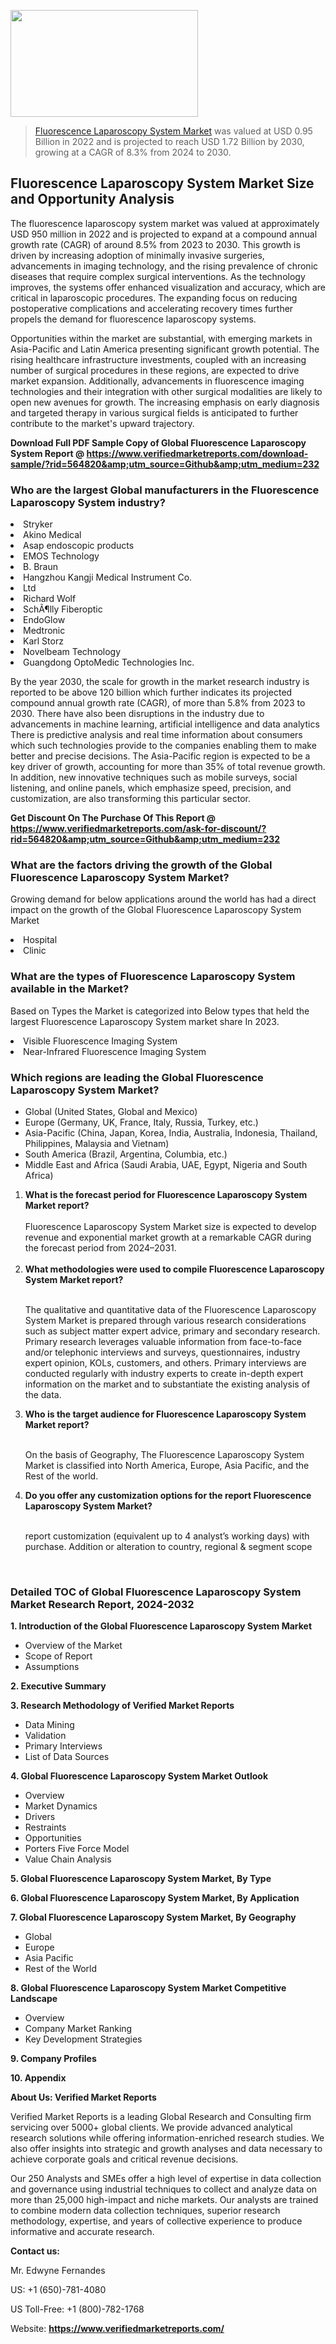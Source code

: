 <img src="https://ffe5etoiles.com/wp-content/uploads/2024/12/MST1-300x171.png" alt="" width="300" height="171" class="alignnone size-medium wp-image-20088" /><blockquote><p><p><a href="https://www.verifiedmarketreports.com/download-sample/?rid=564820&utm_source=Github&utm_medium=232" target="_blank">Fluorescence Laparoscopy System Market</a> was valued at USD 0.95 Billion in 2022 and is projected to reach USD 1.72 Billion by 2030, growing at a CAGR of 8.3% from 2024 to 2030.</p></blockquote><p><h2>Fluorescence Laparoscopy System Market Size and Opportunity Analysis</h2><p>The fluorescence laparoscopy system market was valued at approximately USD 950 million in 2022 and is projected to expand at a compound annual growth rate (CAGR) of around 8.5% from 2023 to 2030. This growth is driven by increasing adoption of minimally invasive surgeries, advancements in imaging technology, and the rising prevalence of chronic diseases that require complex surgical interventions. As the technology improves, the systems offer enhanced visualization and accuracy, which are critical in laparoscopic procedures. The expanding focus on reducing postoperative complications and accelerating recovery times further propels the demand for fluorescence laparoscopy systems.</p><p>Opportunities within the market are substantial, with emerging markets in Asia-Pacific and Latin America presenting significant growth potential. The rising healthcare infrastructure investments, coupled with an increasing number of surgical procedures in these regions, are expected to drive market expansion. Additionally, advancements in fluorescence imaging technologies and their integration with other surgical modalities are likely to open new avenues for growth. The increasing emphasis on early diagnosis and targeted therapy in various surgical fields is anticipated to further contribute to the market's upward trajectory.</p></p><p class=""><strong>Download Full PDF Sample Copy of Global Fluorescence Laparoscopy System Report @ <a href="https://www.verifiedmarketreports.com/download-sample/?rid=564820&amp;utm_source=Github&amp;utm_medium=232" target="_blank">https://www.verifiedmarketreports.com/download-sample/?rid=564820&amp;utm_source=Github&amp;utm_medium=232</a></strong></p><h3 id="" class="">Who are the largest Global manufacturers in the Fluorescence Laparoscopy System industry?</h3><p><li>Stryker</li><li> Akino Medical</li><li> Asap endoscopic products</li><li> EMOS Technology</li><li> B. Braun</li><li> Hangzhou Kangji Medical Instrument Co.</li><li> Ltd</li><li> Richard Wolf</li><li> SchÃ¶lly Fiberoptic</li><li> EndoGlow</li><li> Medtronic</li><li> Karl Storz</li><li> Novelbeam Technology</li><li> Guangdong OptoMedic Technologies Inc.</li></p><div class=""><div class="" dir="" data-message-author-role="" data-message-id="" data-message-model-slug=""><div class=""><div class=""><div class=""><div class="" dir="" data-message-author-role="" data-message-id="" data-message-model-slug=""><div class=""><div class=""><p>By the year 2030, the scale for growth in the market research industry is reported to be above 120 billion which further indicates its projected compound annual growth rate (CAGR), of more than 5.8% from 2023 to 2030. There have also been disruptions in the industry due to advancements in machine learning, artificial intelligence and data analytics There is predictive analysis and real time information about consumers which such technologies provide to the companies enabling them to make better and precise decisions. The Asia-Pacific region is expected to be a key driver of growth, accounting for more than 35% of total revenue growth. In addition, new innovative techniques such as mobile surveys, social listening, and online panels, which emphasize speed, precision, and customization, are also transforming this particular sector.</p><p><strong>Get Discount On The Purchase Of This Report @&nbsp; <a href="https://www.verifiedmarketreports.com/ask-for-discount/?rid=564820&amp;utm_source=Github&amp;utm_medium=232" target="_blank">https://www.verifiedmarketreports.com/ask-for-discount/?rid=564820&amp;utm_source=Github&amp;utm_medium=232</a></strong></p></div></div></div></div></div></div></div></div><h3 id="" class="">What are the factors driving the growth of the Global Fluorescence Laparoscopy System Market?</h3><p id="" class="">Growing demand for below applications around the world has had a direct impact on the growth of the Global Fluorescence Laparoscopy System Market</p><p id="" class=""><li>Hospital</li><li> Clinic</li></p><h3 id="" class="">What are the types of Fluorescence Laparoscopy System available in the Market?</h3><p id="" class="">Based on Types the Market is categorized into Below types that held the largest Fluorescence Laparoscopy System market share In 2023.</p><p id="" class=""><li>Visible Fluorescence Imaging System</li><li> Near-Infrared Fluorescence Imaging System</li></p><h3 id="" class="">Which regions are leading the Global Fluorescence Laparoscopy System Market?</h3><ul><li>Global (United States, Global and Mexico)</li><li>Europe (Germany, UK, France, Italy, Russia, Turkey, etc.)</li><li>Asia-Pacific (China, Japan, Korea, India, Australia, Indonesia, Thailand, Philippines, Malaysia and Vietnam)</li><li>South America (Brazil, Argentina, Columbia, etc.)</li><li>Middle East and Africa (Saudi Arabia, UAE, Egypt, Nigeria and South Africa)</li></ul><p><ol><li><strong>What is the forecast period for Fluorescence Laparoscopy System Market report?<br /></strong><br /><span data-sheets-root="1" data-sheets-value="{&quot;1&quot;:2,&quot;2&quot;:&quot;XXXX size is expected to develop revenue and exponential market growth at a remarkable CAGR during the forecast period from 2024&ndash;2030.&quot;}" data-sheets-userformat="{&quot;2&quot;:12674,&quot;4&quot;:{&quot;1&quot;:2,&quot;2&quot;:16776960},&quot;10&quot;:2,&quot;11&quot;:0,&quot;15&quot;:&quot;Arial&quot;,&quot;16&quot;:12}">Fluorescence Laparoscopy System Market size is expected to develop revenue and exponential market growth at a remarkable CAGR during the forecast period from 2024&ndash;2031.</span><br /><br /></li><li><strong>What methodologies were used to compile Fluorescence Laparoscopy System Market report?<br /><br /></strong><p>The qualitative and quantitative data of the&nbsp;Fluorescence Laparoscopy System Market is prepared through various research considerations such as subject matter expert advice, primary and secondary research. Primary research leverages valuable information from face-to-face and/or telephonic interviews and surveys, questionnaires, industry expert opinion, KOLs, customers, and others. Primary interviews are conducted regularly with industry experts to create in-depth expert information on the market and to substantiate the existing analysis of the data.&nbsp;</p></li><li><strong>Who is the target audience for Fluorescence Laparoscopy System Market report?<br /><br /></strong><p>On the basis of Geography, The&nbsp;Fluorescence Laparoscopy System Market is classified into North America, Europe, Asia Pacific, and the Rest of the world.</p></li><li><strong>Do you offer any customization options for the report Fluorescence Laparoscopy System Market?<br /><br /></strong><p>report customization (equivalent up to 4 analyst&rsquo;s working days) with purchase. Addition or alteration to country, regional &amp; segment scope</p><p>&nbsp;</p></li></ol></p><h3 id="" class="">Detailed TOC of Global Fluorescence Laparoscopy System Market Research Report, 2024-2032</h3><p id="" class=""><strong>1. Introduction of the Global Fluorescence Laparoscopy System Market</strong></p><ul><li>Overview of the Market</li><li>Scope of Report</li><li>Assumptions</li></ul><p id="" class=""><strong>2. Executive Summary</strong></p><p id="" class=""><strong>3. Research Methodology of&nbsp;Verified Market Reports</strong></p><ul><li>Data Mining</li><li>Validation</li><li>Primary Interviews</li><li>List of Data Sources</li></ul><p id="" class=""><strong>4. Global Fluorescence Laparoscopy System Market Outlook</strong></p><ul><li>Overview</li><li>Market Dynamics</li><li>Drivers</li><li>Restraints</li><li>Opportunities</li><li>Porters Five Force Model</li><li>Value Chain Analysis</li></ul><p id="" class=""><strong>5. Global Fluorescence Laparoscopy System Market, By&nbsp;Type</strong></p><p id="" class=""><strong>6. Global Fluorescence Laparoscopy System Market, By Application</strong></p><p id="" class=""><strong>7. Global Fluorescence Laparoscopy System Market, By Geography</strong></p><ul><li>Global</li><li>Europe</li><li>Asia Pacific</li><li>Rest of the World</li></ul><p id="" class=""><strong>8. Global Fluorescence Laparoscopy System Market Competitive Landscape</strong></p><ul><li>Overview</li><li>Company Market Ranking</li><li>Key Development Strategies</li></ul><p id="" class=""><strong>9. Company Profiles</strong></p><p id="" class=""><strong>10. Appendix</strong></p><p id="" class=""><strong>About Us: Verified Market Reports</strong></p><p id="" class="">Verified Market Reports is a leading Global Research and Consulting firm servicing over 5000+ global clients. We provide advanced analytical research solutions while offering information-enriched research studies. We also offer insights into strategic and growth analyses and data necessary to achieve corporate goals and critical revenue decisions.</p><p id="" class="">Our 250 Analysts and SMEs offer a high level of expertise in data collection and governance using industrial techniques to collect and analyze data on more than 25,000 high-impact and niche markets. Our analysts are trained to combine modern data collection techniques, superior research methodology, expertise, and years of collective experience to produce informative and accurate research.</p><p id="" class=""><strong>Contact us:</strong></p><p id="" class="">Mr. Edwyne Fernandes</p><p id="" class="">US: +1 (650)-781-4080</p><p id="" class="">US Toll-Free: +1 (800)-782-1768</p><p id="" class="">Website: <a target="" data-test-app-aware-link=""><strong>https://www.verifiedmarketreports.com/</strong></a></p>
